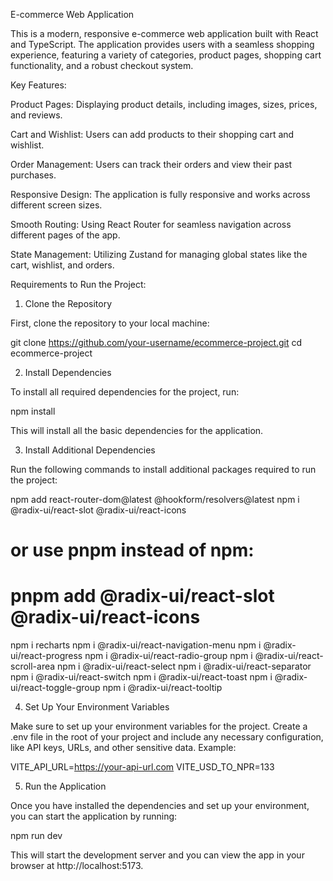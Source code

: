 E-commerce Web Application

This is a modern, responsive e-commerce web application built with React and TypeScript. The application provides users with a seamless shopping experience, featuring a variety of categories, product pages, shopping cart functionality, and a robust checkout system.

Key Features:

Product Pages: Displaying product details, including images, sizes, prices, and reviews.

Cart and Wishlist: Users can add products to their shopping cart and wishlist.

Order Management: Users can track their orders and view their past purchases.

Responsive Design: The application is fully responsive and works across different screen sizes.

Smooth Routing: Using React Router for seamless navigation across different pages of the app.

State Management: Utilizing Zustand for managing global states like the cart, wishlist, and orders.

Requirements to Run the Project:
1. Clone the Repository

First, clone the repository to your local machine:

git clone https://github.com/your-username/ecommerce-project.git
cd ecommerce-project

2. Install Dependencies

To install all required dependencies for the project, run:

npm install


This will install all the basic dependencies for the application.

3. Install Additional Dependencies

Run the following commands to install additional packages required to run the project:

npm add react-router-dom@latest @hookform/resolvers@latest
npm i @radix-ui/react-slot @radix-ui/react-icons
# or use pnpm instead of npm:
# pnpm add @radix-ui/react-slot @radix-ui/react-icons

npm i recharts
npm i @radix-ui/react-navigation-menu
npm i @radix-ui/react-progress
npm i @radix-ui/react-radio-group
npm i @radix-ui/react-scroll-area
npm i @radix-ui/react-select
npm i @radix-ui/react-separator
npm i @radix-ui/react-switch
npm i @radix-ui/react-toast
npm i @radix-ui/react-toggle-group
npm i @radix-ui/react-tooltip

4. Set Up Your Environment Variables

Make sure to set up your environment variables for the project. Create a .env file in the root of your project and include any necessary configuration, like API keys, URLs, and other sensitive data. Example:

VITE_API_URL=https://your-api-url.com
VITE_USD_TO_NPR=133

5. Run the Application

Once you have installed the dependencies and set up your environment, you can start the application by running:

npm run dev


This will start the development server and you can view the app in your browser at http://localhost:5173.

